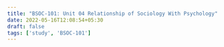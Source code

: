 ```yaml
---
title: "BSOC-101: Unit 04 Relationship of Sociology With Psychology"
date: 2022-05-16T12:08:54+05:30
draft: false
tags: ['study', 'BSOC-101']
---
```


